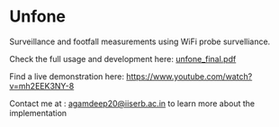 # Unfone
Surveillance and footfall measurements using WiFi probe survelliance.


Check the full usage and development here: [unfone_final.pdf](https://drive.google.com/file/d/1oT-Srj6jsuypy8HOtMETv2BvGmHINHxp/view?usp=sharing)

Find a live demonstration here: https://www.youtube.com/watch?v=mh2EEK3NY-8


Contact me at : agamdeep20@iiserb.ac.in to learn more about the implementation
